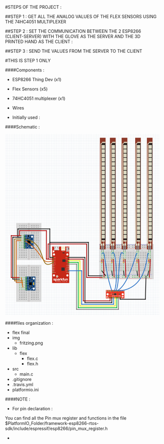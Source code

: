 #STEPS OF THE PROJECT :

##STEP 1 :
GET ALL THE ANALOG VALUES OF THE FLEX SENSORS USING THE 74HC4051 MULTIPLEXER

##STEP 2 :
 SET THE COMMUNICATION BETWEEN THE 2 ESP8266 (CLIENT-SERVER) WITH THE GLOVE AS THE SERVER AND THE 3D PRINTED HAND AS THE CLIENT :

##STEP 3 :
SEND THE VALUES FROM THE SERVER TO THE CLIENT

#THIS IS STEP 1 ONLY

####Components :

* ESP8266 Thing Dev (x1)
* Flex Sensors (x5)
* 74HC4051 multiplexer (x1)
* Wires

* Initially used :

####Schematic :

![Fritzing](img/fritzing.png "Schematic")


####files organization :

* flex final
* img
  * fritzing.png
* lib
  * flex
    * flex.c
    * flex.h
* src
    * main.c
* .gitignore
* .travis.yml
* platformio.ini




####NOTE :

- For pin declaration :

You can find all the Pin mux register and functions in the file
$PlatformIO_Folder/framework-esp8266-rtos-sdk/include/espressif/esp8266/pin_mux_register.h

- 
